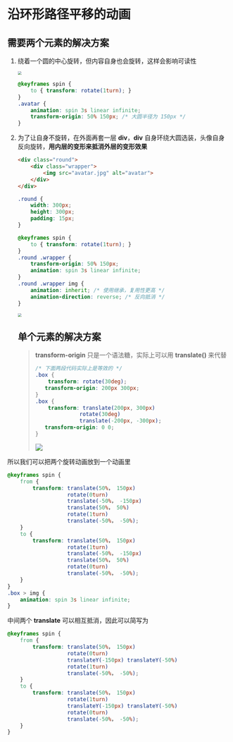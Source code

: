 # 沿环形路径平移的动画

## 需要两个元素的解决方案

1. 绕着一个圆的中心旋转，但内容自身也会旋转，这样会影响可读性

   <img src="https://cdn.jsdelivr.net/gh/kingmusi/blogImages/img/20210412153619.gif" style="zoom:50%;" />

   ```css
   @keyframes spin {
       to { transform: rotate(1turn); }
   }
   .avatar {
       animation: spin 3s linear infinite;
       transform-origin: 50% 150px; /* 大圆半径为 150px */
   }
   ```

2. 为了让自身不旋转，在外面再套一层 **div**，**div** 自身环绕大圆选装，头像自身反向旋转，**用内层的变形来抵消外层的变形效果**

   ```html
   <div class="round">
       <div class="wrapper">
           <img src="avatar.jpg" alt="avatar">
       </div>
   </div>
   ```

   ```css
   .round {
       width: 300px;
       height: 300px;
       padding: 15px;
   }
   
   @keyframes spin {
       to { transform: rotate(1turn); }
   }
   .round .wrapper {
       transform-origin: 50% 150px;
       animation: spin 3s linear infinite;
   }
   .round .wrapper img {
       animation: inherit; /* 使用继承，复用性更高 */
       animation-direction: reverse; /* 反向抵消 */
   }
   ```

   <img src="https://cdn.jsdelivr.net/gh/kingmusi/blogImages/img/20210412154329.gif" style="zoom:50%;" />

   ## 单个元素的解决方案

   > **transform-origin** 只是一个语法糖，实际上可以用 **translate()** 来代替
   >
   > ```css
   > /* 下面两段代码实际上是等效的 */
   > .box {
   >     transform: rotate(30deg);
   > 	transform-origin: 200px 300px;
   > }
   > .box {
   >     transform: translate(200px, 300px)
   >         	   rotate(30deg)
   >         	   translate(-200px, -300px);
   > 	transform-origin: 0 0;
   > }
   > ```
   >
   > ![](https://tc9011.com/assets/images/%E3%80%8ACSS%E6%8F%AD%E7%A7%98%E3%80%8B%E5%AD%A6%E4%B9%A0%E7%AC%94%E8%AE%B0/20170331149097177332247.png)

所以我们可以把两个旋转动画放到一个动画里

```css
@keyframes spin {
    from { 
        transform: translate(50%， 150px)
            	   rotate(0turn)
            	   translate(-50%， -150px)
            	   translate(50%， 50%)
            	   rotate(1turn)
            	   translate(-50%， -50%); 
    }
    to { 
        transform: translate(50%， 150px)
            	   rotate(1turn)
            	   translate(-50%， -150px)
            	   translate(50%， 50%)
            	   rotate(0turn)
            	   translate(-50%， -50%); 
    }
}
.box > img {
    animation: spin 3s linear infinite;
}
```

中间两个 **translate** 可以相互抵消，因此可以简写为

```css
@keyframes spin {
    from { 
        transform: translate(50%， 150px)
            	   rotate(0turn)
            	   translateY(-150px) translateY(-50%)
            	   rotate(1turn)
            	   translate(-50%， -50%); 
    }
    to { 
        transform: translate(50%， 150px)
            	   rotate(1turn)
            	   translateY(-150px) translateY(-50%)
            	   rotate(0turn)
            	   translate(-50%， -50%); 
    }
}
```

